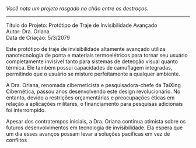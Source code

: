 _Você nota um projeto rasgado no chão entre os destroços._

---

Título do Projeto: Protótipo de Traje de Invisibilidade Avançado  
Autor: Dra. Oriana  
Data de Criação: 5/3/2079

Este protótipo de traje de invisibilidade altamente avançado utiliza nanotecnologia de ponta e materiais termoelétricos para tornar seu usuário completamente invisível tanto para sistemas de detecção visual quanto térmica. Ele também possui capacidades de camuflagem integradas, permitindo que o usuário se misture perfeitamente a qualquer ambiente.

A Dra. Oriana, renomada ciberneticista e pesquisadora-chefe da TaiXing Cibernética, passou anos desenvolvendo este design revolucionário. No entanto, devido a restrições orçamentárias e preocupações éticas em relação a aplicações militares, o financiamento para pesquisas adicionais foi interrompido.

Apesar dos contratempos iniciais, a Dra. Oriana continua otimista sobre os futuros desenvolvimentos em tecnologia de invisibilidade. Ela espera que um dia esses avanços possam levar a soluções pacíficas em vez de conflitos
